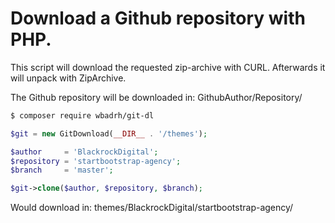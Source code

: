 # Download a Github repository with PHP.

This script will download the requested zip-archive with CURL.
Afterwards it will unpack with ZipArchive.

The Github repository will be downloaded in: GithubAuthor/Repository/

```sh
$ composer require wbadrh/git-dl
```

```php
$git = new GitDownload(__DIR__ . '/themes');

$author     = 'BlackrockDigital';
$repository = 'startbootstrap-agency';
$branch     = 'master';

$git->clone($author, $repository, $branch);
```

Would download in: themes/BlackrockDigital/startbootstrap-agency/
